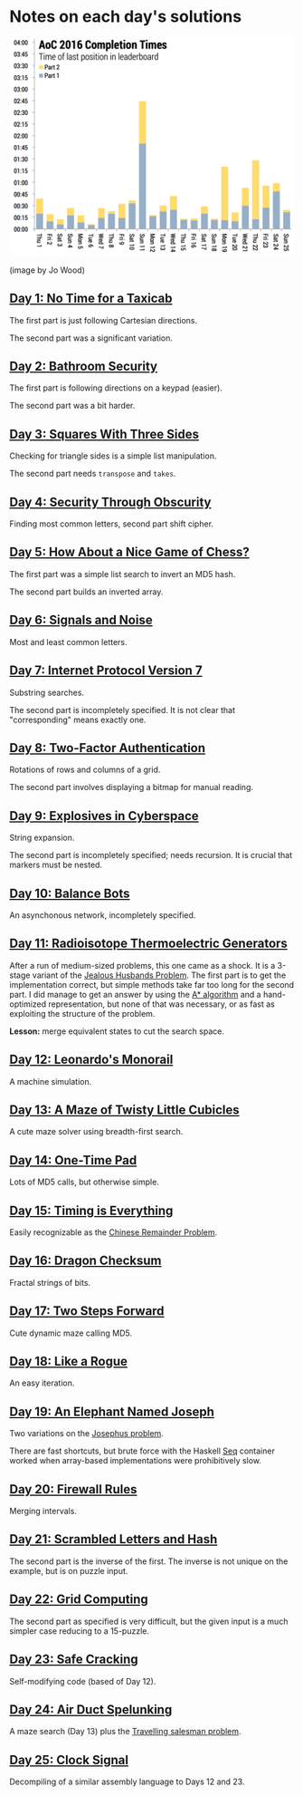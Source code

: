 # Notes on each day's solutions
  
![Completion times 2016](https://raw.githubusercontent.com/jwoLondon/adventOfCode/master/images/completionTimes2016.png)

(image by Jo Wood)

## [Day 1: No Time for a Taxicab](https://adventofcode.com/2016/day/1)

The first part is just following Cartesian directions.

The second part was a significant variation.

## [Day 2: Bathroom Security](https://adventofcode.com/2016/day/2)

The first part is following directions on a keypad (easier).

The second part was a bit harder.

## [Day 3: Squares With Three Sides](https://adventofcode.com/2016/day/3)

Checking for triangle sides is a simple list manipulation.

The second part needs `transpose` and `takes`.

## [Day 4: Security Through Obscurity](https://adventofcode.com/2016/day/4)

Finding most common letters, second part shift cipher.

## [Day 5: How About a Nice Game of Chess?](https://adventofcode.com/2016/day/5)

The first part was a simple list search to invert an MD5 hash.

The second part builds an inverted array.

## [Day 6: Signals and Noise](https://adventofcode.com/2016/day/6)

Most and least common letters.

## [Day 7: Internet Protocol Version 7](https://adventofcode.com/2016/day/7)

Substring searches.

The second part is incompletely specified.
It is not clear that "corresponding" means exactly one.

## [Day 8: Two-Factor Authentication](https://adventofcode.com/2016/day/8)

Rotations of rows and columns of a grid.

The second part involves displaying a bitmap for manual reading.

## [Day 9: Explosives in Cyberspace](https://adventofcode.com/2016/day/9)

String expansion.

The second part is incompletely specified; needs recursion.
It is crucial that markers must be nested.

## [Day 10: Balance Bots](https://adventofcode.com/2016/day/10)

An asynchonous network, incompletely specified.

## [Day 11: Radioisotope Thermoelectric Generators](https://adventofcode.com/2016/day/11)

After a run of medium-sized problems, this one came as a shock.
It is a 3-stage variant of the
[Jealous Husbands Problem](https://en.wikipedia.org/wiki/Missionaries_and_cannibals_problem).
The first part is to get the implementation correct,
but simple methods take far too long for the second part.
I did manage to get an answer by using the
[A* algorithm](https://en.wikipedia.org/wiki/A*_search_algorithm)
and a hand-optimized representation, but none of that was necessary,
or as fast as exploiting the structure of the problem.

**Lesson:** merge equivalent states to cut the search space.

## [Day 12: Leonardo's Monorail](https://adventofcode.com/2016/day/12)

A machine simulation.

## [Day 13: A Maze of Twisty Little Cubicles](https://adventofcode.com/2016/day/13)

A cute maze solver using breadth-first search.

## [Day 14: One-Time Pad](https://adventofcode.com/2016/day/14)

Lots of MD5 calls, but otherwise simple.

## [Day 15: Timing is Everything](https://adventofcode.com/2016/day/15)

Easily recognizable as the
[Chinese Remainder Problem](https://en.wikipedia.org/wiki/Chinese_remainder_theorem).

## [Day 16: Dragon Checksum](https://adventofcode.com/2016/day/16)

Fractal strings of bits.

## [Day 17: Two Steps Forward](https://adventofcode.com/2016/day/17)

Cute dynamic maze calling MD5.

## [Day 18: Like a Rogue](https://adventofcode.com/2016/day/18)

An easy iteration.

## [Day 19: An Elephant Named Joseph](https://adventofcode.com/2016/day/19)

Two variations on the
[Josephus problem](https://en.wikipedia.org/wiki/Josephus_problem).

There are fast shortcuts, but brute force with the Haskell
[Seq](http://hackage.haskell.org/package/containers/docs/Data-Sequence.html)
container worked when array-based implementations were prohibitively slow.

## [Day 20: Firewall Rules](https://adventofcode.com/2016/day/20)

Merging intervals.

## [Day 21: Scrambled Letters and Hash](https://adventofcode.com/2016/day/21)

The second part is the inverse of the first.
The inverse is not unique on the example, but is on puzzle input.

## [Day 22: Grid Computing](https://adventofcode.com/2016/day/22)

The second part as specified is very difficult, but the given input is a
much simpler case reducing to a 15-puzzle.

## [Day 23: Safe Cracking](https://adventofcode.com/2016/day/23)

Self-modifying code (based of Day 12).

## [Day 24: Air Duct Spelunking](https://adventofcode.com/2016/day/24)

A maze search (Day 13) plus the
[Travelling salesman problem](https://en.wikipedia.org/wiki/Travelling_salesman_problem).

## [Day 25: Clock Signal](https://adventofcode.com/2016/day/25)

Decompiling of a similar assembly language to Days 12 and 23.
